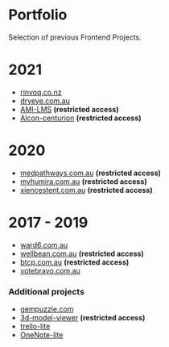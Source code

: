 # Portfolio
Selection of previous Frontend Projects. 

# 2021
- [rinvoq.co.nz](https://rinvoq.co.nz/)
- [dryeye.com.au](https://www.dryeye.com.au/)
- [AMI-LMS](https://allergan-training-pathway.netlify.app/) __(restricted access)__
- [Alcon-centurion](https://alcon-centurion.netlify.app/) __(restricted access)__

# 2020
- [medpathways.com.au](https://medpathways.com.au/) __(restricted access)__
- [myhumira.com.au](https://myhumira.com.au/) __(restricted access)__
- [xiencestent.com.au](https://xiencestent.com.au/) __(restricted access)__
  
# 2017 - 2019
- [ward6.com.au](https://www.ward6.com.au/)
- [wellbean.com.au](https://wellbean.com.au/) __(restricted access)__ 
- [btcp.com.au](https://btcp.com.au/) __(restricted access)__
- [votebravo.com.au](https://andresdhn.github.io/votebravo2017/)

### Additional projects

- [gempuzzle.com](https://gempuzzle.com/)
- [3d-model-viewer](https://feature-model-viewer--abbott-structural-heart.netlify.app/) __(restricted access)__
- [trello-lite](https://andresdhn.github.io/trello-lite/)
- [OneNote-lite](https://andresdhn.github.io/OneNote-lite/)

